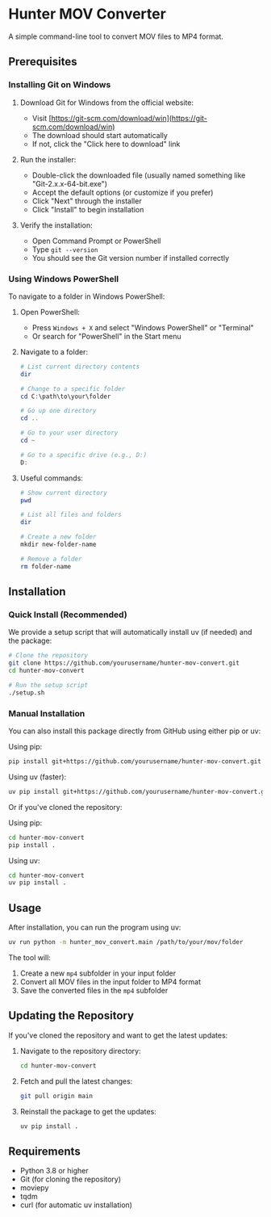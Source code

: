 # Hunter MOV Converter

A simple command-line tool to convert MOV files to MP4 format.

## Prerequisites

### Installing Git on Windows

1. Download Git for Windows from the official website:
   - Visit [https://git-scm.com/download/win](https://git-scm.com/download/win)
   - The download should start automatically
   - If not, click the "Click here to download" link

2. Run the installer:
   - Double-click the downloaded file (usually named something like "Git-2.x.x-64-bit.exe")
   - Accept the default options (or customize if you prefer)
   - Click "Next" through the installer
   - Click "Install" to begin installation

3. Verify the installation:
   - Open Command Prompt or PowerShell
   - Type `git --version`
   - You should see the Git version number if installed correctly

### Using Windows PowerShell

To navigate to a folder in Windows PowerShell:

1. Open PowerShell:
   - Press `Windows + X` and select "Windows PowerShell" or "Terminal"
   - Or search for "PowerShell" in the Start menu

2. Navigate to a folder:
   ```powershell
   # List current directory contents
   dir
   
   # Change to a specific folder
   cd C:\path\to\your\folder
   
   # Go up one directory
   cd ..
   
   # Go to your user directory
   cd ~
   
   # Go to a specific drive (e.g., D:)
   D:
   ```

3. Useful commands:
   ```powershell
   # Show current directory
   pwd
   
   # List all files and folders
   dir
   
   # Create a new folder
   mkdir new-folder-name
   
   # Remove a folder
   rm folder-name
   ```

## Installation

### Quick Install (Recommended)

We provide a setup script that will automatically install uv (if needed) and the package:

```bash
# Clone the repository
git clone https://github.com/yourusername/hunter-mov-convert.git
cd hunter-mov-convert

# Run the setup script
./setup.sh
```

### Manual Installation

You can also install this package directly from GitHub using either pip or uv:

Using pip:
```bash
pip install git+https://github.com/yourusername/hunter-mov-convert.git
```

Using uv (faster):
```bash
uv pip install git+https://github.com/yourusername/hunter-mov-convert.git
```

Or if you've cloned the repository:

Using pip:
```bash
cd hunter-mov-convert
pip install .
```

Using uv:
```bash
cd hunter-mov-convert
uv pip install .
```

## Usage

After installation, you can run the program using uv:

```bash
uv run python -m hunter_mov_convert.main /path/to/your/mov/folder
```

The tool will:
1. Create a new `mp4` subfolder in your input folder
2. Convert all MOV files in the input folder to MP4 format
3. Save the converted files in the `mp4` subfolder

## Updating the Repository

If you've cloned the repository and want to get the latest updates:

1. Navigate to the repository directory:
   ```bash
   cd hunter-mov-convert
   ```

2. Fetch and pull the latest changes:
   ```bash
   git pull origin main
   ```

3. Reinstall the package to get the updates:
   ```bash
   uv pip install .
   ```

## Requirements

- Python 3.8 or higher
- Git (for cloning the repository)
- moviepy
- tqdm
- curl (for automatic uv installation)
